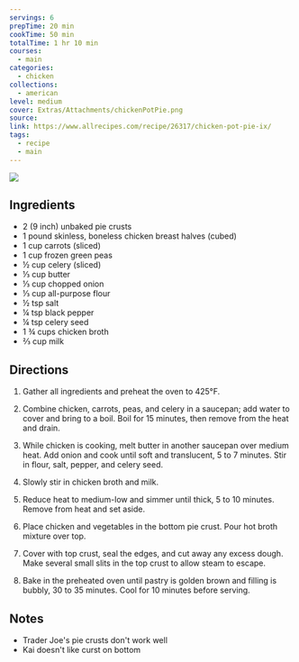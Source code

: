 ```yaml
---
servings: 6
prepTime: 20 min
cookTime: 50 min
totalTime: 1 hr 10 min
courses:
  - main
categories:
  - chicken
collections:
  - american
level: medium
cover: Extras/Attachments/chickenPotPie.png
source:
link: https://www.allrecipes.com/recipe/26317/chicken-pot-pie-ix/
tags:
  - recipe
  - main
---
```


![](Extras/Attachments/chickenPotPie.png)


## Ingredients

- 2 (9 inch) unbaked pie crusts
- 1 pound skinless, boneless chicken breast halves (cubed)
- 1 cup carrots (sliced)
- 1 cup frozen green peas
- ½ cup celery (sliced)
- ⅓ cup butter
- ⅓ cup chopped onion
- ⅓ cup all-purpose flour
- ½ tsp salt
- ¼ tsp black pepper
- ¼ tsp celery seed
- 1 ¾ cups chicken broth
- ⅔ cup milk


## Directions

1. Gather all ingredients and preheat the oven to 425°F.

2. Combine chicken, carrots, peas, and celery in a saucepan; add water to cover and bring to a boil. Boil for 15 minutes, then remove from the heat and drain.

3. While chicken is cooking, melt butter in another saucepan over medium heat. Add onion and cook until soft and translucent, 5 to 7 minutes. Stir in flour, salt, pepper, and celery seed.

4. Slowly stir in chicken broth and milk.

5. Reduce heat to medium-low and simmer until thick, 5 to 10 minutes. Remove from heat and set aside.

6. Place chicken and vegetables in the bottom pie crust. Pour hot broth mixture over top.

7. Cover with top crust, seal the edges, and cut away any excess dough. Make several small slits in the top crust to allow steam to escape.

8. Bake in the preheated oven until pastry is golden brown and filling is bubbly, 30 to 35 minutes. Cool for 10 minutes before serving.


## Notes

- Trader Joe's pie crusts don't work well
- Kai doesn't like curst on bottom
